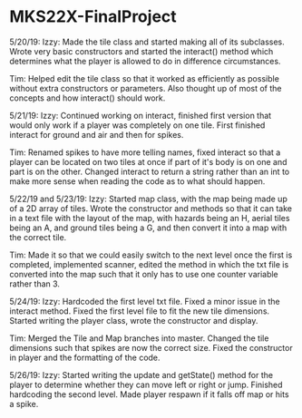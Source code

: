 # MKS22X-FinalProject

5/20/19:
Izzy: Made the tile class and started making all of its subclasses. Wrote very basic constructors and started the interact() method which determines what the player is allowed to do in difference circumstances.

Tim: Helped edit the tile class so that it worked as efficiently as possible without extra constructors or parameters. Also thought up of most of the concepts and how interact() should work.


5/21/19:
Izzy: Continued working on interact, finished first version that would only work if a player was completely on one tile. First finished interact for ground and air and then for spikes.

Tim: Renamed spikes to have more telling names, fixed interact so that a player can be located on two tiles at once if part of it's body is on one and part is on the other. Changed interact to return a string rather than an int to make more sense when reading the code as to what should happen.


5/22/19 and 5/23/19:
Izzy: Started map class, with the map being made up of a 2D array of tiles. Wrote the constructor and methods so that it can take in a text file with the layout of the map, with hazards being an H, aerial tiles being an A, and ground tiles being a G, and then convert it into a map with the correct tile.

Tim: Made it so that we could easily switch to the next level once the first is completed, implemented scanner, edited the method in which the txt file is converted into the map such that it only has to use one counter variable rather than 3.

5/24/19:
Izzy: Hardcoded the first level txt file. Fixed a minor issue in the interact method. Fixed the first level file to fit the new tile dimensions. Started writing the player class, wrote the constructor and display.

Tim: Merged the Tile and Map branches into master. Changed the tile dimensions such that spikes are now the correct size. Fixed the constructor in player and the formatting of the code.

5/26/19:
Izzy: Started writing the update and getState() method for the player to determine whether they can move left or right or jump. Finished hardcoding the second level. Made player respawn if it falls off map or hits a spike.
